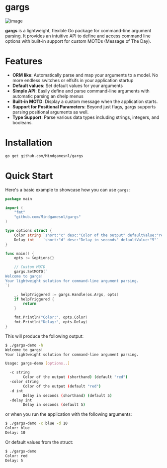 # gargs

![image](https://github.com/Mindgamesnl/gargs/assets/10709682/fd276d82-27cf-4b3c-beae-6aa0c2ea0f97)



**gargs** is a lightweight, flexible Go package for command-line argument parsing. It provides an intuitive API to define and access command line options with built-in support for custom MOTDs (Message of The Day).

# Features
- **ORM like**: Automatically parse and map your arguments to a model. No more endless switches or elfsifs in your application startup
- **Default values**: Set default values for your arguments
- **Simple API**: Easily define and parse command-line arguments with automatic parsing an dhelp menus
- **Built-in MOTD**: Display a custom message when the application starts.
- **Support for Positional Parameters**: Beyond just flags, gargs supports parsing positional arguments as well.
- **Type Support**: Parse various data types including strings, integers, and booleans.

# Installation
```bash
go get github.com/Mindgamesnl/gargs
```

# Quick Start
Here's a basic example to showcase how you can use `gargs`:
```go
package main

import (
    "fmt"
    "github.com/Mindgamesnl/gargs"
)

type options struct {
    Color string `short:"c" desc:"Color of the output" defaultValue:"red"`
    Delay int    `short:"d" desc:"Delay in seconds" defaultValue:"5"`
}

func main() {
    opts := &options{}

    // Custom MOTD
    gargs.SetMOTD(`
Welcome to gargs!
Your lightweight solution for command-line argument parsing.
`)

	_, helpTriggered := gargs.Handle(os.Args, opts)
	if helpTriggered {
		return
	}

    fmt.Println("Color:", opts.Color)
    fmt.Println("Delay:", opts.Delay)
}
```

This will produce the following output:
```bash
$ ./gargs-demo -h
Welcome to gargs!
Your lightweight solution for command-line argument parsing.

Usage: gargs-demo [options..] 

  -c string
        Color of the output (shorthand) (default "red")
  -color string
        Color of the output (default "red")
  -d int
        Delay in seconds (shorthand) (default 5)
  -delay int
        Delay in seconds (default 5)
```

or when you run the application with the following arguments:
```bash
$ ./gargs-demo -c blue -d 10
Color: blue
Delay: 10
```

Or default values from the struct:
```bash
$ ./gargs-demo
Color: red
Delay: 5
```
